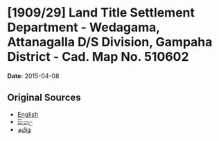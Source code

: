 # [1909/29] Land Title Settlement Department - Wedagama, Attanagalla D/S Division, Gampaha District - Cad. Map No. 510602

**Date:** 2015-04-08

## Original Sources

- [English](https://documents.gov.lk/view/extra-gazettes/2015/4/1909-29_E.pdf)
- [සිංහල](https://documents.gov.lk/view/extra-gazettes/2015/4/1909-29_S.pdf)
- [தமிழ்](https://documents.gov.lk/view/extra-gazettes/2015/4/1909-29_T.pdf)
